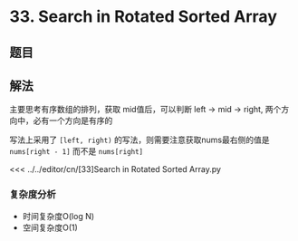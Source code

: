 # 33. Search in Rotated Sorted Array

## 题目
<!--@include: ../../editor/cn/doc/content/[33]Search in Rotated Sorted Array.md-->
 

## 解法
主要思考有序数组的排列，获取 mid值后，可以判断 left -> mid -> right, 两个方向中，必有一个方向是有序的

写法上采用了 `[left, right)` 的写法，则需要注意获取nums最右侧的值是 `nums[right - 1]` 而不是 `nums[right]`  

<<< ../../editor/cn/[33]Search in Rotated Sorted Array.py

### 复杂度分析
- 时间复杂度O(log N)
- 空间复杂度O(1)
